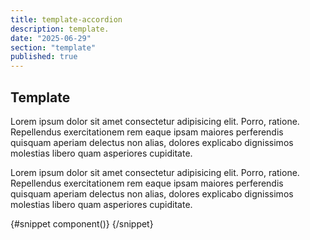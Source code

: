 ```yaml
---
title: template-accordion
description: template.
date: "2025-06-29"
section: "template"
published: true
---
```


<script>
  import { Sandbox, CommandLine } from '$lib/components/index.js';
  import { ButtonSize } from "$lib/components/docs/index.js";
  import ButtonSizeCode from "$lib/components/docs/button/button-size.svelte?raw";

const commandInstall = [
    {pkg: "npm", command: "npm i -D lapikit"},
    {pkg: "yarn", command: "yarn add -D lapikit"}
  ];
</script>

## Template

Lorem ipsum dolor sit amet consectetur adipisicing elit. Porro, ratione. Repellendus exercitationem rem eaque ipsam maiores perferendis quisquam aperiam delectus non alias, dolores explicabo dignissimos molestias libero quam asperiores cupiditate.

<CommandLine name="intall-lapikit" command={commandInstall}/>

Lorem ipsum dolor sit amet consectetur adipisicing elit. Porro, ratione. Repellendus exercitationem rem eaque ipsam maiores perferendis quisquam aperiam delectus non alias, dolores explicabo dignissimos molestias libero quam asperiores cupiditate.

<Sandbox name="button-size-sandbox" code={ButtonSizeCode} presentation>
	{#snippet component()}
		<ButtonSize/>
	{/snippet}
</Sandbox>

